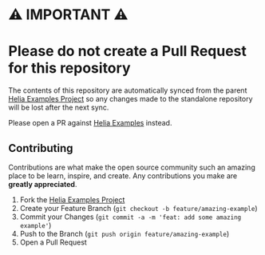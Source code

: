 # ⚠️ IMPORTANT ⚠️

# Please do not create a Pull Request for this repository

The contents of this repository are automatically synced from the parent [Helia Examples Project](https://github.com/ipfs-examples/helia-examples) so any changes made to the standalone repository will be lost after the next sync.

Please open a PR against [Helia Examples](https://github.com/ipfs-examples/helia-examples) instead.

## Contributing

Contributions are what make the open source community such an amazing place to be learn, inspire, and create. Any contributions you make are **greatly appreciated**.

1. Fork the [Helia Examples Project](https://github.com/ipfs-examples/helia-examples)
2. Create your Feature Branch (`git checkout -b feature/amazing-example`)
3. Commit your Changes (`git commit -a -m 'feat: add some amazing example'`)
4. Push to the Branch (`git push origin feature/amazing-example`)
5. Open a Pull Request
